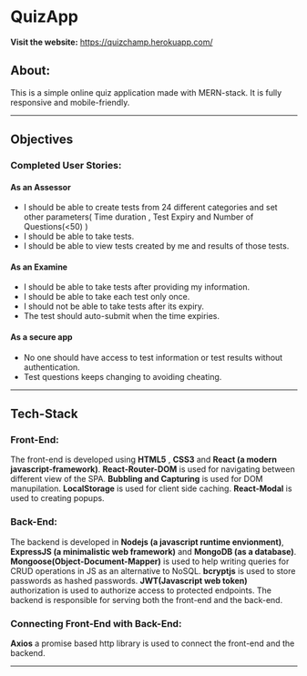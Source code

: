 # QuizApp
**Visit the website:** https://quizchamp.herokuapp.com/ 

## About:
This is a simple online quiz application made with MERN-stack. It is fully responsive and mobile-friendly.

---
## Objectives
### Completed User Stories:

#### As an Assessor
+ I should be able to create tests from 24 different categories and set other parameters( Time duration , Test Expiry and Number of Questions(<50) )
+ I should be able to take tests.
+ I should be able to view tests created by me and results of those tests.

#### As an Examine
+ I should be able to take tests after providing my information.
+ I should be able to take each test only once.
+ I should not be able to take tests after its expiry.
+ The test should auto-submit when the time expiries.

#### As a secure app
+ No one should have access to test information or test results without authentication.
+ Test questions keeps changing to avoiding cheating.

---
## Tech-Stack

### Front-End:
The front-end is developed using **HTML5** , **CSS3** and **React (a modern javascript-framework)**.
**React-Router-DOM** is used for navigating between different view of the SPA.
**Bubbling and Capturing** is used for DOM manupilation.
**LocalStorage** is used for client side caching.
**React-Modal** is used to creating popups.

### Back-End:
The backend is developed in **Nodejs (a javascript runtime envionment)**,  **ExpressJS (a minimalistic web framework)** and **MongoDB (as a database)**.
**Mongoose(Object-Document-Mapper)** is used to help writing queries for CRUD operations in JS as an alternative to NoSQL.
**bcryptjs** is used to store passwords as hashed passwords.
**JWT(Javascript web token)** authorization is used to authorize access to protected endpoints.
The backend is responsible for serving both the front-end and the back-end.

### Connecting Front-End with Back-End:
**Axios** a promise based http library is used to connect the front-end and the backend.

---

